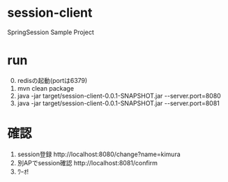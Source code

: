 # session-client
SpringSession Sample Project

# run
0. redisの起動(portは6379)
1. mvn clean package
2. java -jar target/session-client-0.0.1-SNAPSHOT.jar --server.port=8080
3. java -jar target/session-client-0.0.1-SNAPSHOT.jar --server.port=8081

# 確認
1. session登録 http://localhost:8080/change?name=kimura
2. 別APでsession確認 http://localhost:8081/confirm
3. ﾜｰｵ!
